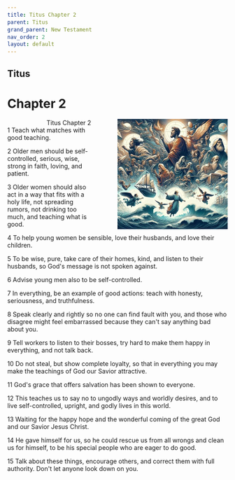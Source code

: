 ```yaml
---
title: Titus Chapter 2
parent: Titus
grand_parent: New Testament
nav_order: 2
layout: default
---
```


## Titus

# Chapter 2

<div style="clear: both; text-align: right;">
    <img src="/assets/Image/Titus/500/2.jpg" alt="Titus Chapter 2" class="chapter-image" style="max-width: 50%; height: auto; float: right; margin: 0 0 10px 10px; padding-left: 10%;">
    <figcaption style="font-size: 14px;">Titus Chapter 2</figcaption>
</div>
1 Teach what matches with good teaching.

2 Older men should be self-controlled, serious, wise, strong in faith, loving, and patient.

3 Older women should also act in a way that fits with a holy life, not spreading rumors, not drinking too much, and teaching what is good.

4 To help young women be sensible, love their husbands, and love their children.

5 To be wise, pure, take care of their homes, kind, and listen to their husbands, so God's message is not spoken against.

6 Advise young men also to be self-controlled.

7 In everything, be an example of good actions: teach with honesty, seriousness, and truthfulness.

8 Speak clearly and rightly so no one can find fault with you, and those who disagree might feel embarrassed because they can't say anything bad about you.

9 Tell workers to listen to their bosses, try hard to make them happy in everything, and not talk back.

10 Do not steal, but show complete loyalty, so that in everything you may make the teachings of God our Savior attractive.

11 God's grace that offers salvation has been shown to everyone.

12 This teaches us to say no to ungodly ways and worldly desires, and to live self-controlled, upright, and godly lives in this world.

13 Waiting for the happy hope and the wonderful coming of the great God and our Savior Jesus Christ.

14 He gave himself for us, so he could rescue us from all wrongs and clean us for himself, to be his special people who are eager to do good.

15 Talk about these things, encourage others, and correct them with full authority. Don't let anyone look down on you.


